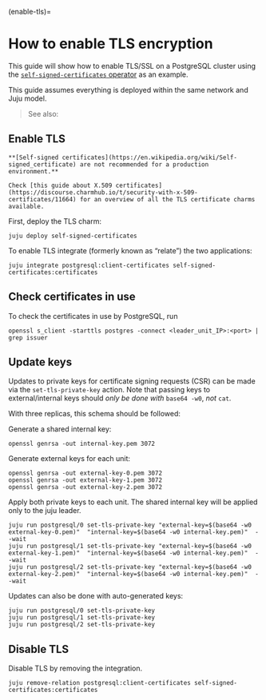 (enable-tls)=
# How to enable TLS encryption

This guide will show how to enable TLS/SSL on a PostgreSQL cluster using the [`self-signed-certificates` operator](https://github.com/canonical/self-signed-certificates-operator) as an example.

This guide assumes everything is deployed within the same network and Juju model.

> See also: [](/how-to/deploy/tls-vip-access)

## Enable TLS

```{caution}
**[Self-signed certificates](https://en.wikipedia.org/wiki/Self-signed_certificate) are not recommended for a production environment.**

Check [this guide about X.509 certificates](https://discourse.charmhub.io/t/security-with-x-509-certificates/11664) for an overview of all the TLS certificate charms available. 
```

First, deploy the TLS charm:

```text
juju deploy self-signed-certificates
```

To enable TLS integrate (formerly known as “relate”) the two applications:

```text
juju integrate postgresql:client-certificates self-signed-certificates:certificates
```

## Check certificates in use

To check the certificates in use by PostgreSQL, run

```text
openssl s_client -starttls postgres -connect <leader_unit_IP>:<port> | grep issuer
```

## Update keys

Updates to private keys for certificate signing requests (CSR) can be made via the `set-tls-private-key` action. Note that passing keys to external/internal keys should *only be done with* `base64 -w0`, *not* `cat`. 

With three replicas, this schema should be followed:

Generate a shared internal key:

```text
openssl genrsa -out internal-key.pem 3072
```

Generate external keys for each unit:

```text
openssl genrsa -out external-key-0.pem 3072
openssl genrsa -out external-key-1.pem 3072
openssl genrsa -out external-key-2.pem 3072
```

Apply both private keys to each unit. The shared internal key will be applied only to the juju leader.

```text
juju run postgresql/0 set-tls-private-key "external-key=$(base64 -w0 external-key-0.pem)"  "internal-key=$(base64 -w0 internal-key.pem)"  --wait
juju run postgresql/1 set-tls-private-key "external-key=$(base64 -w0 external-key-1.pem)"  "internal-key=$(base64 -w0 internal-key.pem)"  --wait
juju run postgresql/2 set-tls-private-key "external-key=$(base64 -w0 external-key-2.pem)"  "internal-key=$(base64 -w0 internal-key.pem)"  --wait
```

Updates can also be done with auto-generated keys:

```text
juju run postgresql/0 set-tls-private-key
juju run postgresql/1 set-tls-private-key
juju run postgresql/2 set-tls-private-key
```

## Disable TLS

Disable TLS by removing the integration.

```text
juju remove-relation postgresql:client-certificates self-signed-certificates:certificates
```

